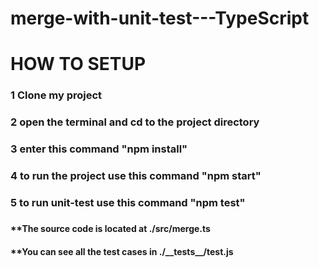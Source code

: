# merge-with-unit-test---TypeScript

# HOW TO SETUP
<h3>1 Clone my project<h3/>
<h3>2 open the terminal and cd to the project directory<h3/>
<h3>3 enter this command "npm install"<h3/>
<h3>4 to run the project use this command "npm start"<h3/>
<h3>5 to run unit-test use this command "npm test"<h3/>

<h4>**The source code is located at ./src/merge.ts <h4/>
<h4>**You can see all the test cases in ./__tests__/test.js <h4/>
